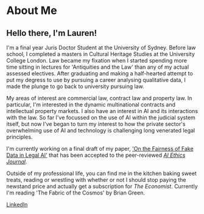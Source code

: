 # About Me
## Hello there, I'm Lauren!
I'm a final year Juris Doctor Student at the University of Sydney. Before law school, I completed a masters in Cultural Heritage Studies at the University College London. Law became my fixation when I started spending more time sitting in lectures for 'Antiquities and the Law' than any of my actual assessed electives. After graduating and making a half-hearted attempt to put my degress to use by pursuing a career analysing qualitative data,  I made the plunge to go back to university pursuing law.  


My areas of interest are commercial law, contract law and property law. In particular, I'm interested in the dynamic multinational contracts and intellectual property markets.  I also have an interest in AI and its interactions with the law. So far I've focussed on the use of AI within the judicial system itself, but now I've began to turn my interest to how the private sector's overwhelming use of AI and technology is challenging long venerated legal principles. 

I'm currently working on a final draft of my paper, ['On the Fairness of Fake Data in Legal AI'](https://arxiv.org/abs/2009.04640) that has been accepted to the peer-reviewed [*AI Ethics Journal*](https://www.aiethicsjournal.org). 

Outside of my professional life, you can find me in the kitchen baking sweet treats, reading or wrestling with whether or not I should stop paying the newstand price and actually get a subscription for *The Economist*. Currently I'm reading 'The Fabric of the Cosmos' by Brian Green.

[LinkedIn](https://www.linkedin.com/in/lauren-boswell-b40b20100/)

